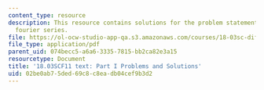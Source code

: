 ```yaml
---
content_type: resource
description: This resource contains solutions for the problem statements related to
  fourier series.
file: https://ol-ocw-studio-app-qa.s3.amazonaws.com/courses/18-03sc-differential-equations-fall-2011/02be0ab75ded69c8c8eadb04cef9b3d2_MIT18_03SCF11_ps5_s21s.pdf
file_type: application/pdf
parent_uid: 074becc5-a6a6-3335-7815-bb2ca82e3a15
resourcetype: Document
title: '18.03SCF11 text: Part I Problems and Solutions'
uid: 02be0ab7-5ded-69c8-c8ea-db04cef9b3d2
---
```

